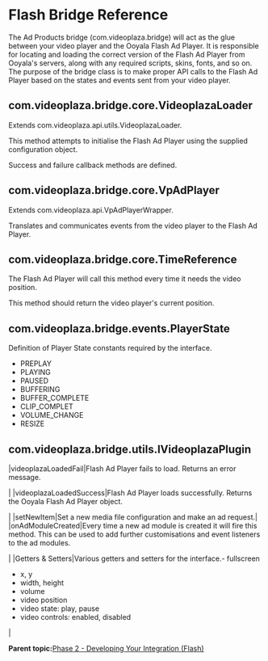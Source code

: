 # Flash Bridge Reference

The Ad Products bridge \(com.videoplaza.bridge\) will act as the glue between your video player and the Ooyala Flash Ad Player. It is responsible for locating and loading the correct version of the Flash Ad Player from Ooyala's servers, along with any required scripts, skins, fonts, and so on. The purpose of the bridge class is to make proper API calls to the Flash Ad Player based on the states and events sent from your video player.

## com.videoplaza.bridge.core.VideoplazaLoader

Extends com.videoplaza.api.utils.VideoplazaLoader.

This method attempts to initialise the Flash Ad Player using the supplied configuration object.

Success and failure callback methods are defined.

## com.videoplaza.bridge.core.VpAdPlayer

Extends com.videoplaza.api.VpAdPlayerWrapper.

Translates and communicates events from the video player to the Flash Ad Player.

## com.videoplaza.bridge.core.TimeReference

The Flash Ad Player will call this method every time it needs the video position.

This method should return the video player's current position.

## com.videoplaza.bridge.events.PlayerState

Definition of Player State constants required by the interface.

-   PREPLAY
-   PLAYING
-   PAUSED
-   BUFFERING
-   BUFFER\_COMPLETE
-   CLIP\_COMPLET
-   VOLUME\_CHANGE
-   RESIZE

## com.videoplaza.bridge.utils.IVideoplazaPlugin

|videoplazaLoadedFail|Flash Ad Player fails to load. Returns an error message.

|
|videoplazaLoadedSuccess|Flash Ad Player loads successfully. Returns the Ooyala Flash Ad Player object.

|
|setNewItem|Set a new media file configuration and make an ad request.|
|onAdModuleCreated|Every time a new ad module is created it will fire this method. This can be used to add further customisations and event listeners to the ad modules.

|
|Getters & Setters|Various getters and setters for the interface.-   fullscreen
-   x, y
-   width, height
-   volume
-   video position
-   video state: play, pause
-   video controls: enabled, disabled

|

**Parent topic:**[Phase 2 - Developing Your Integration \(Flash\)](../../../oadtech/ad_serving/dg/flash_phase2.md)

